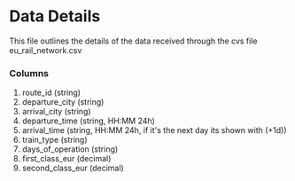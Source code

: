 # Data Details

This file outlines the details of the data received through the cvs file eu_rail_network.csv

### Columns

1. route_id (string)
2. departure_city (string)
3. arrival_city (string)
4. departure_time (string, HH:MM 24h)
5. arrival_time (string, HH:MM 24h, if it's the next day its shown with (+1d))
6. train_type (string)
7. days_of_operation (string)
8. first_class_eur (decimal)
9. second_class_eur (decimal)
